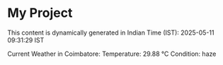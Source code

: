 # My Project

This content is dynamically generated in Indian Time (IST): 2025-05-11 09:31:29 IST


Current Weather in Coimbatore:
Temperature: 29.88 °C
Condition: haze
